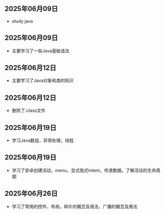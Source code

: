 ## 2025年06月09日
- study java
## 2025年06月09日
- 主要学习了一些Java基础语法
## 2025年06月12日
- 主要学习了Java对象和类的知识
## 2025年06月12日
- 删除了.class文件
## 2025年06月19日
- 学习Java数组，异常处理，线程
## 2025年06月19日
- 学习了安卓创建活动，menu，显式隐式intent，传递数据。了解活动的生命周期
## 2025年06月26日
- 学习了常用的控件，布局，碎片的概念及用法，广播的概念及用法